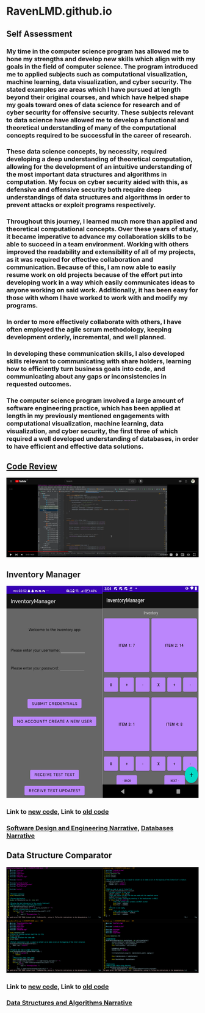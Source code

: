 # RavenLMD.github.io

## Self Assessment

### My time in the computer science program has allowed me to hone my strengths and develop new skills which align with my goals in the field of computer science. The program introduced me to applied subjects such as computational visualization, machine learning, data visualization, and cyber security.  The stated examples are areas which I have pursued at length beyond their original courses, and which have helped shape my goals toward ones of data science for research and of cyber security for offensive security. These subjects relevant to data science have allowed me to develop a functional and theoretical understanding of many of the computational concepts required to be successful in the career of research.

### These data science concepts, by necessity, required developing a deep understanding of theoretical computation, allowing for the development of an intuitive understanding of the most important data structures and algorithms in computation. My focus on cyber security aided with this, as defensive and offensive security both require deep understandings of data structures and algorithms in order to prevent attacks or exploit programs respectively.
                
### Throughout this journey, I learned much more than applied and theoretical computational concepts. Over these years of study, it became imperative to advance my collaboration skills to be able to succeed in a team environment. Working with others improved the readability and extensibility of all of my projects, as it was required for effective collaboration and communication. Because of this, I am now able to easily resume work on old projects because of the effort put into developing work in a way which easily communicates ideas to anyone working on said work. Additionally, it has been easy for those with whom I have worked to work with and modify my programs.

### In order to more effectively collaborate with others, I have often employed the agile scrum methodology, keeping development orderly, incremental, and well planned.

### In developing these communication skills, I also developed skills relevant to communicating with share holders, learning how to efficiently turn business goals into code, and communicating about any gaps or inconsistencies in requested outcomes.

### The computer science program involved a large amount of software engineering practice, which has been applied at length in my previously mentioned engagements with computational visualization, machine learning, data visualization, and cyber security, the first three of which required a well developed understanding of databases, in order to have efficient and effective data solutions.


## [Code Review](https://www.youtube.com/watch?v=ZDUXrDazASc)
![Alt text](/Video.png)

## Inventory Manager
![Alt text](/InventoryScreens.png)


### Link to [new code](https://github.com/RavenLMD/InventoryManager), Link to [old code](https://github.com/RavenLMD/CS360)

### [Software Design and Engineering Narrative](Milestone2Narrative.pdf), [Databases Narrative](Milestone4Narrative.pdf)

## Data Structure Comparator
![Alt text](/DataStructureComparatorVim.png)

### Link to [new code](https://github.com/RavenLMD/DataStructureComparator), Link to [old code](https://github.com/RavenLMD/CS300)

### [Data Structures and Algorithms Narrative](Milestone3Narrative.pdf)
